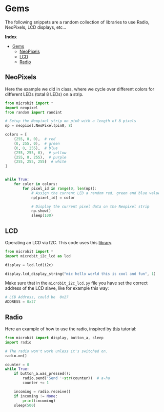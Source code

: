 # Gems

The following snippets are a random collection of libraries to use Radio, NeoPixels, LCD displays, etc...

**Index**
- [Gems](#gems)
  - [NeoPixels](#neopixels)
  - [LCD](#lcd)
  - [Radio](#radio)
## NeoPixels

Here the example we did in class, where we cycle over different colors for different LEDs (total 8 LEDs) on a strip.

```python
from microbit import *
import neopixel
from random import randint

# Setup the Neopixel strip on pin0 with a length of 8 pixels
np = neopixel.NeoPixel(pin0, 8)

colors = [
    (255, 0, 0),  # red
    (0, 255, 0),  # green
    (0, 0, 255),  # blue
    (255, 255, 0),  # yellow
    (255, 0, 255),  # purple
    (255, 255, 255)  # white
]


while True:
    for color in colors:
        for pixel_id in range(0, len(np)):
            # Assign the current LED a random red, green and blue value between 0 and 60
            np[pixel_id] = color

            # Display the current pixel data on the Neopixel strip
            np.show()
            sleep(100)
```

## LCD

Operating an LCD via I2C. This code uses this [library](https://github.com/rhubarbdog/microbit-LCD-driver).

```python
from microbit import *
import microbit_i2c_lcd as lcd

display = lcd.lcd(i2c)

display.lcd_display_string("mic hello world this is cool and fun", 1)
```

Make sure that in the `microbit_i2c_lcd.py` file you have set the correct address of the LCD slave, like for example this way:

```python
# LCD Address, could be  0x27
ADDRESS = 0x27
```

## Radio

Here an example of how to use the radio, inspired by [this](https://microbit-micropython.readthedocs.io/en/v1.0.1/tutorials/radio.html) tutorial:

```python
from microbit import display, button_a, sleep
import radio

# The radio won't work unless it's switched on.
radio.on()

counter = 0
while True:
    if button_a.was_pressed():
        radio.send('Send '+str(counter))  # a-ha
        counter += 1

    incoming = radio.receive()
    if incoming != None:
        print(incoming)
    sleep(500)
```